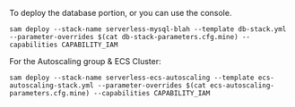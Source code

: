 To deploy the database portion, or you can use the console.
```shell
sam deploy --stack-name serverless-mysql-blah --template db-stack.yml --parameter-overrides $(cat db-stack-parameters.cfg.mine) --capabilities CAPABILITY_IAM
```

For the Autoscaling group & ECS Cluster:

```shell script
sam deploy --stack-name serverless-ecs-autoscaling --template ecs-autoscaling-stack.yml --parameter-overrides $(cat ecs-autoscaling-parameters.cfg.mine) --capabilities CAPABILITY_IAM
``` 